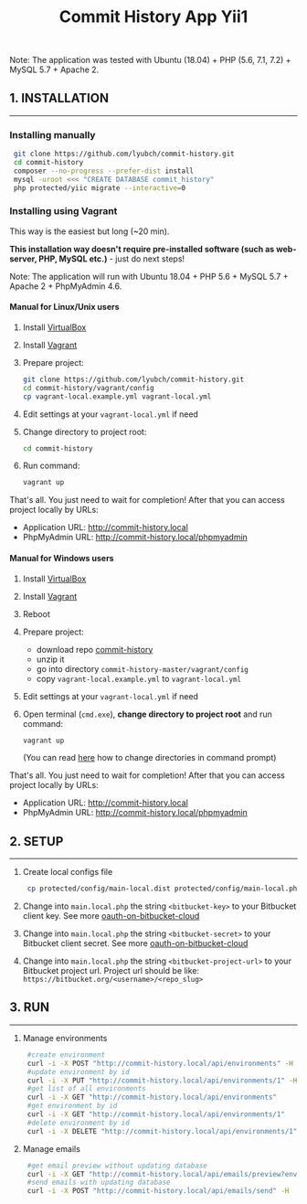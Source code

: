 <p align="center">
    <h1 align="center">Commit History App Yii1</h1>
    <br>
</p>

Note: The application was tested with Ubuntu (18.04) + PHP (5.6, 7.1, 7.2) + MySQL 5.7 + Apache 2.

## 1. INSTALLATION
-------------------

### Installing manually

   ```bash
    git clone https://github.com/lyubch/commit-history.git
    cd commit-history
    composer --no-progress --prefer-dist install
    mysql -uroot <<< "CREATE DATABASE commit_history"
    php protected/yiic migrate --interactive=0
   ```

### Installing using Vagrant

This way is the easiest but long (~20 min).

**This installation way doesn't require pre-installed software (such as web-server, PHP, MySQL etc.)** - just do next steps!

Note: The application will run with Ubuntu 18.04 + PHP 5.6 + MySQL 5.7 + Apache 2 + PhpMyAdmin 4.6.

#### Manual for Linux/Unix users

1. Install [VirtualBox](https://www.virtualbox.org/wiki/Downloads)
2. Install [Vagrant](https://www.vagrantup.com/downloads.html)
3. Prepare project:
   
   ```bash
   git clone https://github.com/lyubch/commit-history.git
   cd commit-history/vagrant/config
   cp vagrant-local.example.yml vagrant-local.yml
   ```
   
4. Edit settings at your `vagrant-local.yml` if need
5. Change directory to project root:

   ```bash
   cd commit-history
   ```

5. Run command:

   ```bash
   vagrant up
   ```
   
That's all. You just need to wait for completion! After that you can access project locally by URLs:
* Application URL: http://commit-history.local
* PhpMyAdmin URL: http://commit-history.local/phpmyadmin
   
#### Manual for Windows users

1. Install [VirtualBox](https://www.virtualbox.org/wiki/Downloads)
2. Install [Vagrant](https://www.vagrantup.com/downloads.html)
3. Reboot
4. Prepare project:
   * download repo [commit-history](https://github.com/lyubch/commit-history/archive/master.zip)
   * unzip it
   * go into directory `commit-history-master/vagrant/config`
   * copy `vagrant-local.example.yml` to `vagrant-local.yml`

5. Edit settings at your `vagrant-local.yml` if need

6. Open terminal (`cmd.exe`), **change directory to project root** and run command:

   ```bash
   vagrant up
   ```
   
   (You can read [here](http://www.wikihow.com/Change-Directories-in-Command-Prompt) how to change directories in command prompt) 

That's all. You just need to wait for completion! After that you can access project locally by URLs:
* Application URL: http://commit-history.local
* PhpMyAdmin URL: http://commit-history.local/phpmyadmin

## 2. SETUP
------------

1. Create local configs file
   ```bash
    cp protected/config/main-local.dist protected/config/main-local.php
   ```

2. Change into `main.local.php` the string `<bitbucket-key>` to your Bitbucket client key. See more [oauth-on-bitbucket-cloud](https://confluence.atlassian.com/bitbucket/oauth-on-bitbucket-cloud-238027431.html)
3. Change into `main.local.php` the string `<bitbucket-secret>` to your Bitbucket client secret. See more [oauth-on-bitbucket-cloud](https://confluence.atlassian.com/bitbucket/oauth-on-bitbucket-cloud-238027431.html)
4. Change into `main.local.php` the string `<bitbucket-project-url>` to your Bitbucket project url.
Project url should be like: `https://bitbucket.org/<username>/<repo_slug>`

## 3. RUN
------------
1. Manage environments
   ```bash
    #create environment
    curl -i -X POST "http://commit-history.local/api/environments" -H  "accept: application/json" -H  "content-type: application/json" -d "{\"name\": \"production\", \"server_url\": \"http://my-server-url.com\", \"emails\": [\"my-email-1@gmail.com\", \"my-email-2@gmail.com\"]}"
    #update environment by id
    curl -i -X PUT "http://commit-history.local/api/environments/1" -H  "accept: application/json" -H  "content-type: application/json" -d "{\"name\": \"prod\"}"
    #get list of all environments
    curl -i -X GET "http://commit-history.local/api/environments"
    #get environment by id
    curl -i -X GET "http://commit-history.local/api/environments/1"
    #delete environment by id
    curl -i -X DELETE "http://commit-history.local/api/environments/1"
   ```
2. Manage emails
   ```bash
    #get email preview without updating database
    curl -i -X GET "http://commit-history.local/api/emails/preview?env=prod&branch=master"
    #send emails with updating database
    curl -i -X POST "http://commit-history.local/api/emails/send" -H  "accept: application/json" -H  "content-type: application/json" -d "{\"env\": \"prod\", \"branch\": \"master\"}"
   ```
